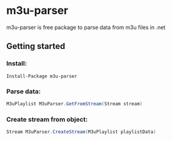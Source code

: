 # m3u-parser

m3u-parser is free package to parse data from m3u files in .net

## Getting started

### Install:

`Install-Package m3u-parser`

### Parse data:

```C#
M3uPlaylist M3uParser.GetFromStream(Stream stream)
```

### Create stream from object:

```C#
Stream M3uParser.CreateStream(M3uPlaylist playlistData)
```
